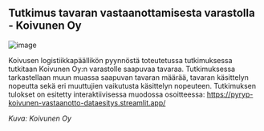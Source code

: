 ## Tutkimus tavaran vastaanottamisesta varastolla - Koivunen Oy
![image](https://github.com/pyrypp/koivunen-vastaanottoanalyysi/assets/120693130/e7686b82-2193-4380-adcd-ade20b0386f6)


Koivusen logistiikkapäällikön pyynnöstä toteutetussa tutkimuksessa tutkitaan Koivunen Oy:n varastolle saapuvaa tavaraa. Tutkimuksessa tarkastellaan muun muassa saapuvan tavaran määrää, tavaran käsittelyn nopeutta sekä eri muuttujien vaikutusta käsittelyn nopeuteen.
Tutkimuksen tulokset on esitetty interaktiivisessa muodossa osoitteessa: 
https://pyryp-koivunen-vastaanotto-dataesitys.streamlit.app/

_Kuva: Koivunen Oy_
